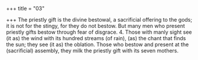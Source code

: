 +++
title = "03"

+++
The priestly gift is the divine bestowal, a sacrificial offering to the gods; it  is not for the stingy, for they do not bestow.
But many men who present priestly gifts bestow through fear of disgrace. 4. Those with manly sight see (it as) the wind with its hundred streams (of  rain), (as) the chant that finds the sun; they see (it as) the oblation.
Those who bestow and present at the (sacrificial) assembly, they milk the  priestly gift with its seven mothers.